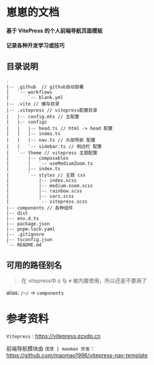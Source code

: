 # 崽崽的文档

#### 基于 VitePress 的个人前端导航页面模板
#### 记录各种开发学习或技巧

## 目录说明

``` Shell
.
|-- .github  // github自动部署
|   `-- workflows
|       `-- blank.yml
|-- .vite // 缓存目录
|-- .vitepress // vitepress配置目录
|   |-- config.mts // 主配置
|   |-- configs
|   |   |-- head.ts // html -> head 配置
|   |   |-- index.ts
|   |   |-- nav.ts // 头部导航 配置
|   |   `-- sidebar.ts // 侧边栏 配置
|   `-- theme // vitepress 主题配置
|       |-- composables
|       |   `-- useMediumZoom.ts
|       |-- index.ts
|       `-- styles // 主题 css
|           |-- index.scss 
|           |-- medium-zoom.scss
|           |-- rainbow.scss
|           |-- vars.scss
|           `-- vitepress.scss
|-- components // 各种组件
|-- dist 
|-- env.d.ts
|-- package.json
|-- pnpm-lock.yaml
|-- .gitignore
|-- tsconfig.json
`-- README.md
```

## 可用的路径别名

> 在 vitepress中 `@` 与 `#` 被内置使用，所以还是不要用了

alias: `/~/` -> `components`

# 参考资料

`Vitepress` : https://vitepress.qzxdp.cn

前端导航模块由 `茂茂 | maomao 开发`：https://github.com/maomao1996/vitepress-nav-template

